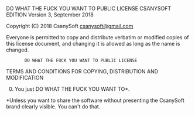 DO WHAT THE FUCK YOU WANT TO PUBLIC LICENSE CSANYSOFT EDITION
                   Version 3, September 2018
 
Copyright (C) 2018 CsanySoft <csanysoft@gmail.com>

Everyone is permitted to copy and distribute verbatim or modified
copies of this license document, and changing it is allowed as long
as the name is changed.
 
           DO WHAT THE FUCK YOU WANT TO PUBLIC LICENSE
  TERMS AND CONDITIONS FOR COPYING, DISTRIBUTION AND MODIFICATION

 0. You just DO WHAT THE FUCK YOU WANT TO*.
 
 *Unless you want to share the software without presenting the CsanySoft brand clearly visible. You can't do that.

